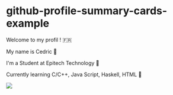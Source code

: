 # github-profile-summary-cards-example

Welcome to my profil !   🇫🇷     

My name is Cedric    🦊 

I'm a Student at Epitech Technology   🚀

Currently learning C/C++, Java Script, Haskell, HTML   🌱

![](https://raw.githubusercontent.com/cedric-roulof/cedric-roulof/master/profile-summary-card-output/city_lights/0-profile-details.svg)
